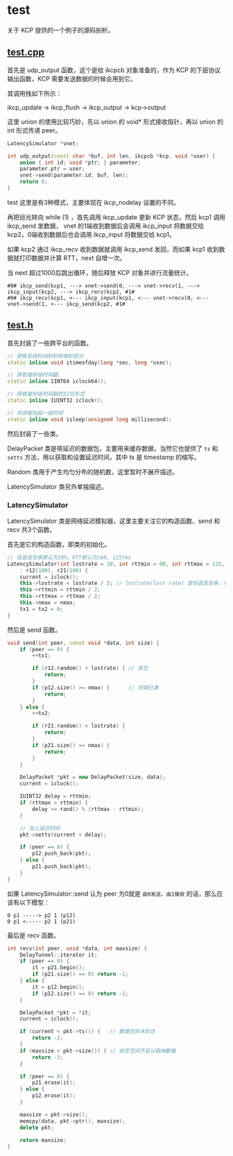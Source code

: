 # test

关于 KCP 提供的一个例子的源码剖析。

## [test.cpp](https://github.com/skywind3000/kcp/blob/master/test.cpp)

首先是 udp_output 函数，这个是给 ikcpcb 对象准备的，作为 KCP 的下层协议输出函数，KCP 需要发送数据的时候会用到它。

其调用栈如下所示：

ikcp_update -> ikcp_flush -> ikcp_output -> kcp->output

这里 union 的使用比较巧妙，先以 union 的 void* 形式接收指针，再以 union 的 int 形式传递 peer。

```cpp
LatencySimulator *vnet;

int udp_output(const char *buf, int len, ikcpcb *kcp, void *user) {
    union { int id; void *ptr; } parameter;
    parameter.ptr = user;
    vnet->send(parameter.id, buf, len);
    return 0;
}
```

test 这里是有3种模式，主要体现在 ikcp_nodelay 设置的不同。

再把目光转向 while (1) ，首先调用 ikcp_update 更新 KCP 状态，然后 kcp1 调用 ikcp_send 发数据，
vnet 的1端收到数据后会调用 ikcp_input 将数据交给 kcp2，0端收到数据后也会调用 ikcp_input 将数据交给 kcp1。

如果 kcp2 通过 ikcp_recv 收到数据就调用 ikcp_send 发回，而如果 kcp1 收到数据就打印数据并计算 RTT，next 自增一次。

当 next 超过1000后跳出循环，随后释放 KCP 对象并进行流量统计。

```
#0# ikcp_send(kcp1, ---> vnet->send(0, ---> vnet->recv(1, ---> ikcp_input(kcp2, ---> ikcp_recv(kcp2, #1#
#0# ikcp_recv(kcp1, <--- ikcp_input(kcp1, <--- vnet->recv(0, <--- vnet->send(1, <--- ikcp_send(kcp2, #1#
```

## [test.h](https://github.com/skywind3000/kcp/blob/master/test.h)

首先封装了一些跨平台的函数。

```cpp
// 获取系统时间的秒和微秒部分
static inline void itimeofday(long *sec, long *usec);

// 获取毫秒级时间戳
static inline IINT64 iclock64();

// 获取毫秒级时间戳的32位形式
static inline IUINT32 iclock();

// 将进程挂起一段时间
static inline void isleep(unsigned long millisecond);
```

然后封装了一些类。

DelayPacket 类是带延迟的数据包，主要用来缓存数据，当然它也提供了 `ts` 和 `setts` 方法，用以获取和设置延迟时间，其中 ts 是 timestamp 的缩写。

Random 类用于产生均匀分布的随机数，这里暂时不展开描述。

LatencySimulator 类另外单独描述。

### LatencySimulator

LatencySimulator 类是网络延迟模拟器，这里主要关注它的构造函数、send 和 recv 共3个函数。

首先是它的构造函数，即类的初始化。

```cpp
// 往返丢包率默认为10%，RTT默认为[60, 125)ms
LatencySimulator(int lostrate = 10, int rttmin = 60, int rttmax = 125, int nmax = 1000)
    : r12(100), r21(100) {
    current = iclock();
    this->lostrate = lostrate / 2; // lostrate(lost rate) 是往返丢包率，单程要除以2
    this->rttmin = rttmin / 2;
    this->rttmax = rttmax / 2;
    this->nmax = nmax;
    tx1 = tx2 = 0;
}
```

然后是 send 函数。

```cpp
void send(int peer, const void *data, int size) {
    if (peer == 0) {
        ++tx1;

        if (r12.random() < lostrate) { // 丢包
            return;
        }
        if (p12.size() >= nmax) {      // 对端已满
            return;
        }
    } else {
        ++tx2;

        if (r21.random() < lostrate) {
            return;
        }
        if (p21.size() >= nmax) {
            return;
        }
    }

    DelayPacket *pkt = new DelayPacket(size, data);
    current = iclock();

    IUINT32 delay = rttmin;
    if (rttmax > rttmin) {
        delay += rand() % (rttmax - rttmin);
    }

    // 加上延迟时间
    pkt->setts(current + delay);

    if (peer == 0) {
        p12.push_back(pkt);
    } else {
        p21.push_back(pkt);
    }
}
```

如果 LatencySimulator::send 认为 peer 为0就是 `由0发送，由1接收` 的话，那么应该有以下模型：

```
0 p1 -----> p2 1 (p12)
0 p1 <----- p2 1 (p21)
```

最后是 recv 函数。

```cpp
int recv(int peer, void *data, int maxsize) {
    DelayTunnel::iterator it;
    if (peer == 0) {
        it = p21.begin();
        if (p21.size() == 0) return -1;
    } else {
        it = p12.begin();
        if (p12.size() == 0) return -1;
    }

    DelayPacket *pkt = *it;
    current = iclock();

    if (current < pkt->ts()) {   // 数据包尚未到达
        return -2;
    }
    if (maxsize < pkt->size()) { // 给定空间不足以容纳数据
        return -3;
    }

    if (peer == 0) {
        p21.erase(it);
    } else {
        p12.erase(it);
    }

    maxsize = pkt->size();
    memcpy(data, pkt->ptr(), maxsize);
    delete pkt;

    return maxsize;
}
```
